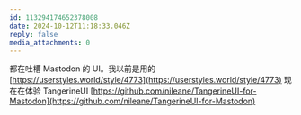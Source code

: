 ```yaml
---
id: 113294174652378008
date: 2024-10-12T11:18:33.046Z
reply: false
media_attachments: 0
---
```


都在吐槽 Mastodon 的 UI。我以前是用的 [https://userstyles.world/style/4773](https://userstyles.world/style/4773) 现在在体验 TangerineUI [https://github.com/nileane/TangerineUI-for-Mastodon](https://github.com/nileane/TangerineUI-for-Mastodon)

